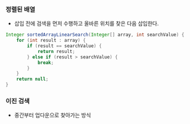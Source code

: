 ### 정렬된 배열
* 삽입 전에 검색을 먼저 수행하고 올바른 위치를 찾은 다음 삽입한다.

```java
Integer sortedArrayLinearSearch(Integer[] array, int searchValue) {
    for (int result : array) {
        if (result == searchValue) {
            return result;
        } else if (result > searchValue) {
            break;
        }
    }
    return null;
}
```

### 이진 검색
* 중간부터 업다운으로 찾아가는 방식

